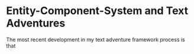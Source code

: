 # Entity-Component-System and Text Adventures

The most recent development in my text adventure framework process is that 